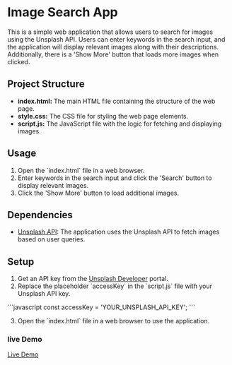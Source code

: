 # Image Search App

This is a simple web application that allows users to search for images using the Unsplash API. Users can enter keywords in the search input, and the application will display relevant images along with their descriptions. Additionally, there is a 'Show More' button that loads more images when clicked.

## Project Structure

- **index.html:** The main HTML file containing the structure of the web page.
- **style.css:** The CSS file for styling the web page elements.
- **script.js:** The JavaScript file with the logic for fetching and displaying images.

## Usage

1. Open the \`index.html\` file in a web browser.
2. Enter keywords in the search input and click the 'Search' button to display relevant images.
3. Click the 'Show More' button to load additional images.

## Dependencies

- [Unsplash API](https://unsplash.com/developers): The application uses the Unsplash API to fetch images based on user queries.

## Setup

1. Get an API key from the [Unsplash Developer](https://unsplash.com/developers) portal.
2. Replace the placeholder \`accessKey\` in the \`script.js\` file with your Unsplash API key.

\`\`\`javascript
const accessKey = 'YOUR_UNSPLASH_API_KEY';
\`\`\`

3. Open the \`index.html\` file in a web browser to use the application.
### live Demo
<a href="https://faizanmir01.github.io/ImageGallery_App/">Live Demo </a>
